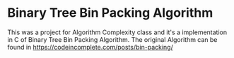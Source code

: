 # Binary Tree Bin Packing Algorithm
This was a project for Algorithm Complexity class and it's a implementation in C of Binary Tree Bin Packing Algorithm. The original Algorithm can be found in https://codeincomplete.com/posts/bin-packing/
